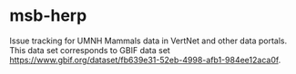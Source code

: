 # msb-herp
Issue tracking for UMNH Mammals data in VertNet and other data portals. This data set corresponds to GBIF data set https://www.gbif.org/dataset/fb639e31-52eb-4998-afb1-984ee12aca0f.
